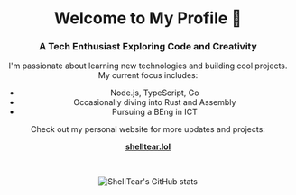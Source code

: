 <h1 align="center">Welcome to My Profile 👋</h1>
<h3 align="center">A Tech Enthusiast Exploring Code and Creativity</h3>

<p align="center">I'm passionate about learning new technologies and building cool projects. My current focus includes:</p>
<ul align="center">
  <li>Node.js, TypeScript, Go</li>
  <li>Occasionally diving into Rust and Assembly</li>
  <li>Pursuing a BEng in ICT</li>
</ul>

<p align="center">Check out my personal website for more updates and projects:</p>
<p align="center"><a href="https://shelltear.lol" target="_blank"><strong>shelltear.lol</strong></a></p>

<br>

<p align="center">
  <img src="https://github-readme-stats.vercel.app/api?username=SheIITear&show_icons=true&theme=dark&show_owner=true&count_private=true" alt="SheIITear's GitHub stats">
</p>
